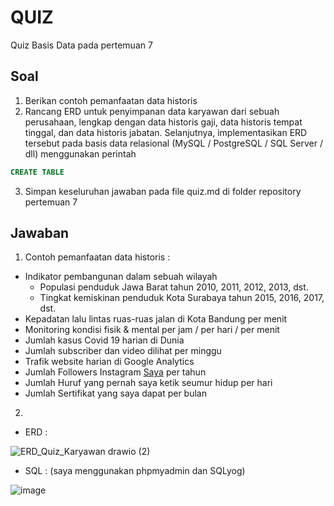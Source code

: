 # QUIZ
Quiz Basis Data pada pertemuan 7

## Soal

1. Berikan contoh pemanfaatan data historis
2. Rancang ERD untuk penyimpanan data karyawan dari sebuah perusahaan, lengkap dengan data historis gaji, data historis tempat tinggal, dan data historis jabatan. Selanjutnya, implementasikan ERD tersebut pada basis data relasional (MySQL / PostgreSQL / SQL Server / dll) menggunakan perintah 

```sql
CREATE TABLE
```
3. Simpan keseluruhan jawaban pada file quiz.md di folder repository pertemuan 7

## Jawaban

1. Contoh pemanfaatan data historis :
- Indikator pembangunan dalam sebuah wilayah
  - Populasi penduduk Jawa Barat tahun 2010, 2011, 2012, 2013, dst.
  - Tingkat kemiskinan penduduk Kota Surabaya tahun 2015, 2016, 2017, dst. 
- Kepadatan lalu lintas ruas-ruas jalan di Kota Bandung per menit
- Monitoring kondisi fisik & mental per jam / per hari / per menit
- Jumlah kasus Covid 19 harian di Dunia
- Jumlah subscriber dan video dilihat per minggu
- Trafik website harian di Google Analytics
- Jumlah Followers Instagram [Saya](https://instagram.com/nugrahaatyo) per tahun
- Jumlah Huruf yang pernah saya ketik seumur hidup per hari
- Jumlah Sertifikat yang saya dapat per bulan

2. 

- ERD :

![ERD_Quiz_Karyawan drawio (2)](https://user-images.githubusercontent.com/46425489/163296695-2543cb47-24ce-4765-9307-4ce6bb0dc148.png)

- SQL : (saya menggunakan phpmyadmin dan SQLyog)

![image](https://user-images.githubusercontent.com/46425489/163298606-761072a9-90df-4674-b4dc-7ff846039891.png)
